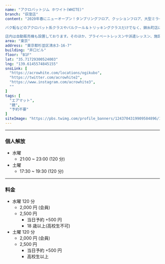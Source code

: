 ```yaml
---
name: "アクロバットジム ホワイト(WHITE)"
branch: "荻窪店"
content: "2020年春にニューオープン！タンブリングフロア、クッションフロア、大型ミラーなど多彩な設備を備え、幅広いニーズに応えます。エアマットは厚さ30cm＆20cmの２種類を完備。30cmはトランポリンに近い跳ね方、20cmの方はタンブリングバーンに近い跳ね方となっています。どちらも安全性の高いマットなので、アクロバット初心者でも安心して練習可能です。

バク転などのアクロバット系クラスやパルクール＆トリッキングクラスだけでなく、錦糸町店にはないブレイクダンスのパワームーブ専門クラスもご用意。ダンサーの方にも人気です。

店内は自動販売機も設置しております。そのほか、プライベートレッスンや派遣レッスン、施設レンタルも行っておりますので、お気軽にお問い合わせください。"
area: "東京"
address: "東京都杉並区清水3-16-7"
building: "井口ビル"
floor: "B1F"
lat: "35.71729300524003"
lng: "139.6145574845155"
snsLink: [
  "https://acrowhite.com/locations/ogikubo",
  "https://twitter.com/acrowhite2",
  "https://www.instagram.com/acrowhite3",
  ""
]
tags: [
  "エアマット",
  "鏡",
  "予約不要"
]
siteImage: "https://pbs.twimg.com/profile_banners/1243704319909584896/1608722667"
---
```


---

### 個人解放

- 水曜
  - 21:00 ~ 23:00 (120 分)
- 土曜
  - 17:30 ~ 19:30 (120 分)

---

### 料金

- 水曜 120 分
  - 2,000 円 (会員)
  - 2,500 円
    - 当日予約 +500 円
    - 18 歳以上(高校生不可)
- 土曜 120 分
  - 2,000 円 (会員)
  - 2,500 円
    - 当日予約 +500 円
    - 高校生以上
